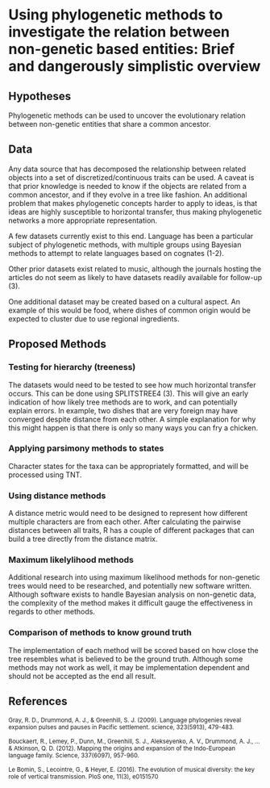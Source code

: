 <h1>Using phylogenetic methods to investigate the relation between non-genetic based entities: Brief and dangerously simplistic overview</h1>

<h2>Hypotheses</h2>
Phylogenetic methods can be used to uncover the evolutionary relation between non-genetic entities that share a common ancestor.

<h2>Data</h2>
Any data source that has decomposed the relationship between related objects into a set of discretized/continuous traits can be used. A caveat is that prior knowledge is needed to know if the objects are related from a common ancestor, and if they evolve in a tree like fashion. An additional problem that makes phylogenetic concepts harder to apply to ideas, is that ideas are highly susceptible to horizontal transfer, thus making phylogenetic networks a more appropriate representation.

A few datasets currently exist to this end. Language has been a particular subject of phylogenetic methods, with multiple groups using Bayesian methods to attempt to relate languages based on cognates (1-2). 

Other prior datasets exist related to music, although the journals hosting the articles do not seem as likely to have datasets readily available for follow-up (3).  

One additional dataset may be created based on a cultural aspect. An example of this would be food, where dishes of common origin would be expected to cluster due to use regional ingredients.

<h2>Proposed Methods</h2>

<h3>Testing for hierarchy (treeness)</h3>
The datasets would need to be tested to see how much horizontal transfer occurs. This can be done using SPLITSTREE4 (3). This will give an early indication of how likely tree methods are to work, and can potentially explain errors. In example, two dishes that are very foreign may have converged despite distance from each other. A simple explanation for why this might happen is that there is only so many ways you can fry a chicken.

<h3>Applying parsimony methods to states</h3>
Character states for the taxa can be appropriately formatted, and will be processed using TNT. 

<h3>Using distance methods</h3>
A distance metric would need to be designed to represent how different multiple characters are from each other. After calculating the pairwise distances between all traits, R has a couple of different packages that can build a tree directly from the distance matrix. 

<h3>Maximum likelylihood methods</h3>
Additional research into using maximum likelihood methods for non-genetic trees would need to be researched, and potentially new software written. Although software exists to handle Bayesian analysis on non-genetic data, the complexity of the method makes it difficult gauge the effectiveness in regards to other methods.

<h3>Comparison of methods to know ground truth</h3>
The implementation of each method will be scored based on how close the tree resembles what is believed to be the ground truth. Although some methods may not work as well, it may be implementation dependent and should not be accepted as the end all result.

<h2>References</h2>
<small>Gray, R. D., Drummond, A. J., & Greenhill, S. J. (2009). Language phylogenies reveal expansion pulses and pauses in Pacific settlement. science, 323(5913), 479-483.</small>

<small>Bouckaert, R., Lemey, P., Dunn, M., Greenhill, S. J., Alekseyenko, A. V., Drummond, A. J., ... & Atkinson, Q. D. (2012). Mapping the origins and expansion of the Indo-European language family. Science, 337(6097), 957-960.</small>

<small>Le Bomin, S., Lecointre, G., & Heyer, E. (2016). The evolution of musical diversity: the key role of vertical transmission. PloS one, 11(3), e0151570</small>


